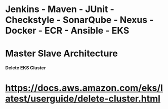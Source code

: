 # Jenkins - Maven - JUnit - Checkstyle - SonarQube - Nexus - Docker - ECR - Ansible - EKS
# Master Slave Architecture


#### Delete EKS Cluster
# https://docs.aws.amazon.com/eks/latest/userguide/delete-cluster.html

